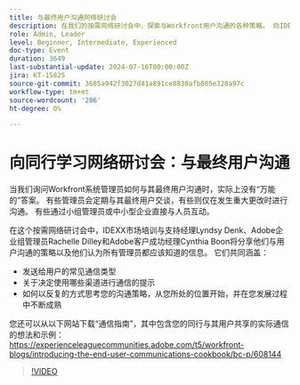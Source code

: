 ```yaml
---
title: 与最终用户沟通网络研讨会
description: 在我们的按需网络研讨会中，探索与Workfront用户沟通的各种策略。 向IDEXX、Adobe和Adobe Workfront专家学习有效渠道、通信类型以及迭代地发展您的策略。
role: Admin, Leader
level: Beginner, Intermediate, Experienced
doc-type: Event
duration: 3649
last-substantial-update: 2024-07-16T00:00:00Z
jira: KT-15825
source-git-commit: 3685a942f3027d41a891ce8830afb085e328a97c
workflow-type: tm+mt
source-wordcount: '206'
ht-degree: 0%

---
```



# 向同行学习网络研讨会：与最终用户沟通

当我们询问Workfront系统管理员如何与其最终用户沟通时，实际上没有“万能的”答案。 有些管理员会定期与其最终用户交谈，有些则仅在发生重大更改时进行沟通。 有些通过小组管理员或中小型企业直接与人员互动。

在这个按需网络研讨会中，IDEXX市场培训与支持经理Lyndsy Denk、Adobe企业组管理员Rachelle Dilley和Adobe客户成功经理Cynthia Boon将分享他们与用户沟通的策略以及他们认为所有管理员都应该知道的信息。 它们共同涵盖：

* 发送给用户的常见通信类型
* 关于决定使用哪些渠道进行通信的提示
* 如何以反复的方式思考您的沟通策略，从您所处的位置开始，并在您发展过程中不断成熟

您还可以从以下网站下载“通信指南”，其中包含您的同行与其用户共享的实际通信的想法和示例： https://experienceleaguecommunities.adobe.com/t5/workfront-blogs/introducing-the-end-user-communications-cookbook/bc-p/608144

>[!VIDEO](https://video.tv.adobe.com/v/3431019/?learn=on)
